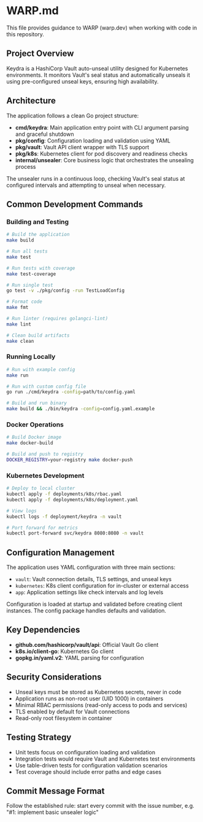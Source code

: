 # WARP.md

This file provides guidance to WARP (warp.dev) when working with code in this repository.

## Project Overview

Keydra is a HashiCorp Vault auto-unseal utility designed for Kubernetes environments. It monitors Vault's seal status and automatically unseals it using pre-configured unseal keys, ensuring high availability.

## Architecture

The application follows a clean Go project structure:

- **cmd/keydra**: Main application entry point with CLI argument parsing and graceful shutdown
- **pkg/config**: Configuration loading and validation using YAML
- **pkg/vault**: Vault API client wrapper with TLS support
- **pkg/k8s**: Kubernetes client for pod discovery and readiness checks
- **internal/unsealer**: Core business logic that orchestrates the unsealing process

The unsealer runs in a continuous loop, checking Vault's seal status at configured intervals and attempting to unseal when necessary.

## Common Development Commands

### Building and Testing
```bash
# Build the application
make build

# Run all tests
make test

# Run tests with coverage
make test-coverage

# Run single test
go test -v ./pkg/config -run TestLoadConfig

# Format code
make fmt

# Run linter (requires golangci-lint)
make lint

# Clean build artifacts
make clean
```

### Running Locally
```bash
# Run with example config
make run

# Run with custom config file
go run ./cmd/keydra -config=path/to/config.yaml

# Build and run binary
make build && ./bin/keydra -config=config.yaml.example
```

### Docker Operations
```bash
# Build Docker image
make docker-build

# Build and push to registry
DOCKER_REGISTRY=your-registry make docker-push
```

### Kubernetes Development
```bash
# Deploy to local cluster
kubectl apply -f deployments/k8s/rbac.yaml
kubectl apply -f deployments/k8s/deployment.yaml

# View logs
kubectl logs -f deployment/keydra -n vault

# Port forward for metrics
kubectl port-forward svc/keydra 8080:8080 -n vault
```

## Configuration Management

The application uses YAML configuration with three main sections:
- `vault`: Vault connection details, TLS settings, and unseal keys
- `kubernetes`: K8s client configuration for in-cluster or external access  
- `app`: Application settings like check intervals and log levels

Configuration is loaded at startup and validated before creating client instances. The config package handles defaults and validation.

## Key Dependencies

- **github.com/hashicorp/vault/api**: Official Vault Go client
- **k8s.io/client-go**: Kubernetes Go client
- **gopkg.in/yaml.v2**: YAML parsing for configuration

## Security Considerations

- Unseal keys must be stored as Kubernetes secrets, never in code
- Application runs as non-root user (UID 1000) in containers
- Minimal RBAC permissions (read-only access to pods and services)
- TLS enabled by default for Vault connections
- Read-only root filesystem in container

## Testing Strategy

- Unit tests focus on configuration loading and validation
- Integration tests would require Vault and Kubernetes test environments
- Use table-driven tests for configuration validation scenarios
- Test coverage should include error paths and edge cases

## Commit Message Format

Follow the established rule: start every commit with the issue number, e.g. "#1: implement basic unsealer logic"
